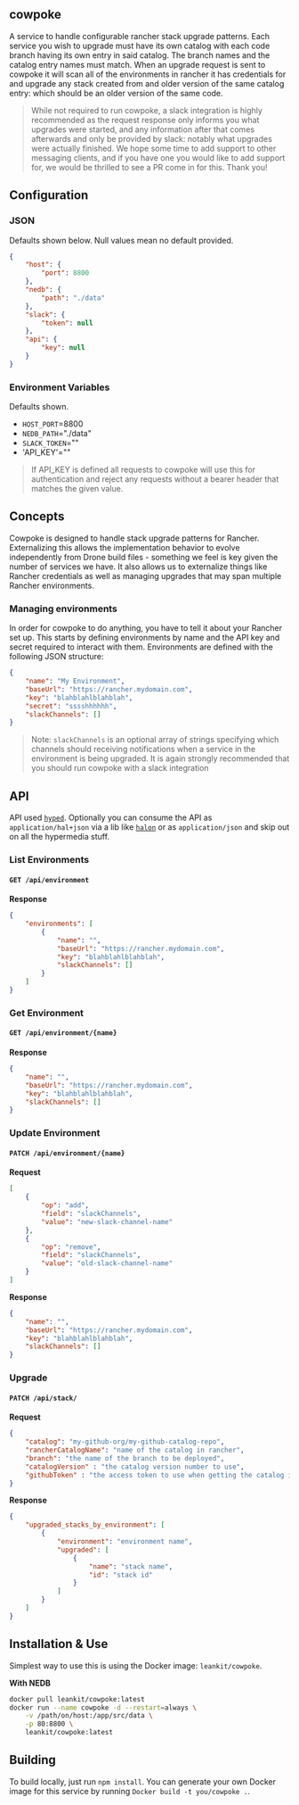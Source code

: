 ## cowpoke

A service to handle configurable rancher stack upgrade patterns. Each service you wish to upgrade must have its own catalog with each code branch having its own entry in said catalog. The branch names and the catalog entry names must match. When an upgrade request is sent to cowpoke it will scan all of the environments in rancher it has credentials for and upgrade any stack created from and older version of the same catalog entry: which should be an older version of the same code.


>While not required to run cowpoke, a slack integration is highly recommended as the request response only informs you what upgrades were started, and any information after that comes afterwards and only be provided by slack: notably what upgrades were actually finished. We hope some time to add support to other messaging clients, and if you have one you would like to add support for, we would be thrilled to see a PR come in for this. Thank you!

## Configuration

### JSON
Defaults shown below. Null values mean no default provided.
```json
{
	"host": {
		"port": 8800
	},
	"nedb": {
		"path": "./data"
	},
	"slack": {
		"token": null
	},
	"api": {
		"key": null
	}
}
```

### Environment Variables
Defaults shown.

 * `HOST_PORT`=8800
 * `NEDB_PATH`="./data"
 * `SLACK_TOKEN`=""
 * 'API_KEY'=""

>If API_KEY is defined all requests to cowpoke will use this for authentication and reject any requests without a bearer header that matches the given value.

## Concepts
Cowpoke is designed to handle stack upgrade patterns for Rancher. Externalizing this allows the implementation behavior to evolve independently from Drone build files - something we feel is key given the number of services we have. It also allows us to externalize things like Rancher credentials as well as managing upgrades that may span multiple Rancher environments.

### Managing environments
In order for cowpoke to do anything, you have to tell it about your Rancher set up. This starts by defining environments by name and the API key and secret required to interact with them. Environments are defined with the following JSON structure:

```json
{
	"name": "My Environment",
	"baseUrl": "https://rancher.mydomain.com",
	"key": "blahblahlblahblah",
	"secret": "sssshhhhhh",
	"slackChannels": []
}
```

> Note: `slackChannels` is an optional array of strings specifying which channels should receiving notifications when a service in the environment is being upgraded. It is again strongly recommended that you should run cowpoke with a slack integration

## API
API used [`hyped`](https://github.com/LeanKit-Labs/hyped). Optionally you can consume the API as `application/hal+json` via a lib like [`halon`](https://github.com/LeanKit-Labs/halon) or as `application/json` and skip out on all the hypermedia stuff.

### List Environments

#### `GET /api/environment`

__Response__
```json
{
	"environments": [
		{
			"name": "",
			"baseUrl": "https://rancher.mydomain.com",
			"key": "blahblahlblahblah",
			"slackChannels": []
		}
	]
}
```

### Get Environment

#### `GET /api/environment/{name}`

__Response__
```json
{
	"name": "",
	"baseUrl": "https://rancher.mydomain.com",
	"key": "blahblahlblahblah",
	"slackChannels": []
}
```

### Update Environment

#### `PATCH /api/environment/{name}`

__Request__
```json
[
	{
		"op": "add",
		"field": "slackChannels",
		"value": "new-slack-channel-name"
	},
	{
		"op": "remove",
		"field": "slackChannels",
		"value": "old-slack-channel-name"
	}
]
```

__Response__
```json
{
	"name": "",
	"baseUrl": "https://rancher.mydomain.com",
	"key": "blahblahlblahblah",
	"slackChannels": []
}
```

### Upgrade

#### `PATCH /api/stack/`

__Request__
```json
{
	"catalog": "my-github-org/my-github-catalog-repo",
	"rancherCatalogName": "name of the catalog in rancher",
	"branch": "the name of the branch to be deployed",
	"catalogVersion" : "the catalog version number to use",
	"githubToken" : "the access token to use when getting the catalog info"
}
```

__Response__
```json
{
	"upgraded_stacks_by_environment": [
        {
            "environment": "environment name",
            "upgraded": [
                {
                    "name": "stack name",
                    "id": "stack id"
                }
            ]
        }
    ]
}
```

## Installation & Use
Simplest way to use this is using the Docker image: `leankit/cowpoke`.

__With NEDB__

```bash
docker pull leankit/cowpoke:latest
docker run --name cowpoke -d --restart=always \
	-v /path/on/host:/app/src/data \
	-p 80:8800 \
	leankit/cowpoke:latest
```

## Building
To build locally, just run `npm install`. You can generate your own Docker image for this service by running `Docker build -t you/cowpoke .`.
